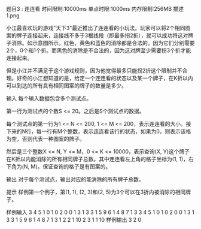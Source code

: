 题目3 : 连连看
时间限制:10000ms
单点时限:1000ms
内存限制:256MB
描述
1.png

小江最喜欢玩的游戏"天下3"最近推出了连连看的小玩法。玩家可以将2个相同图案的牌子连接起来，连接线不多于3根线段（即最多拐2折），就可以成功将这对牌子消除。如示意图所示，红色，黄色和蓝色的消除都是合法的，因为它们分别需要2个，0个和1个折。而黑色的消除是不合法的，因为这对牌至少需要拐3个折才能连接起来。

但是小江并不满足于这个游戏规则，因为他觉得最多只能拐2折这个限制并不合理。好奇的小江想知道的是，给定一个连连看的状态以及某一个牌子，在K折以内可以到达的所有具有相同图案的牌子的数量是多少。

输入
每个输入数据包含多个测试点。

第一行为测试点的个数S <= 20。之后是S个测试点的数据。

每个测试点的第一行为1 <= N <= 200, 1 <= M <= 200，表示连连看的大小。接下来的N行，每一行有M个整数，表示连连看该行的状态，如果为0，则表示该格为空，否则代表一种图案的牌子。

然后是三个整数X <= N, Y <= M，0 <= K <= 10000，表示查询(X, Y)这个牌子在K折以内能消除的所有相同牌子总数。其中连连看左上角的格子坐标为(1, 1)，右下角为(N, M)。保证查询的格子是有图案的。

输出
对于每个测试点，输出对应的能消除的所有牌子总数。

提示
样例第一个例子，第(1, 1), (2, 3)和(2, 5)为3个可以在3折内被消除的相同牌子。

样例输入
3
4 5
1 0 1 0 2
0 0 1 3 1
3 3 1 5 9
6 1 4 8 7
1 3 3
4 5
1 0 1 0 2
0 0 1 3 1
3 3 1 5 9
6 1 4 8 7
1 3 1
2 2
1 10
2 3
1 1 10
样例输出
3
2
0